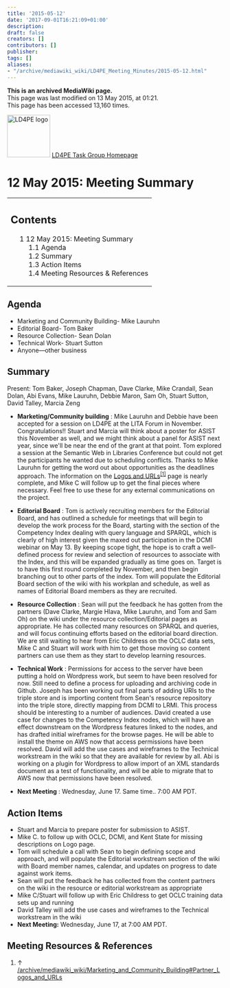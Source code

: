 ```yaml
---
title: '2015-05-12'
date: '2017-09-01T16:21:09+01:00'
description: 
draft: false
creators: []
contributors: []
publisher: 
tags: []
aliases:
- "/archive/mediawiki_wiki/LD4PE_Meeting_Minutes/2015-05-12.html"
---
```


 **This is an archived MediaWiki page.**  
This page was last modified on 13 May 2015, at 01:21.  
This page has been accessed 13,160 times.

[<img alt="LD4PE logo" src="/archive/mediawiki_wiki/images/Ld4pe.png" width="100" height="99">](/archive/mediawiki_wiki/images/Ld4pe.png "LD4PE logo") [LD4PE Task Group Homepage](/archive/mediawiki_wiki/Pet/ld4pe)

# 12 May 2015: Meeting Summary 
<table id="toc" class="toc">
  <tr>
    <td>
      <div id="toctitle">
        <h2>Contents</h2>
      </div>
      <ul>
        <li class="toclevel-1 tocsection-1">
          <a href="#12_May_2015:_Meeting_Summary"><span class="tocnumber">1</span> <span class="toctext">12 May 2015: Meeting Summary</span></a>
          <ul>
            <li class="toclevel-2 tocsection-2"><a href="#Agenda"><span class="tocnumber">1.1</span> <span class="toctext">Agenda</span></a></li>
            <li class="toclevel-2 tocsection-3"><a href="#Summary"><span class="tocnumber">1.2</span> <span class="toctext">Summary</span></a></li>
            <li class="toclevel-2 tocsection-4"><a href="#Action_Items"><span class="tocnumber">1.3</span> <span class="toctext">Action Items</span></a></li>
            <li class="toclevel-2 tocsection-5"><a href="#Meeting_Resources_.26_References"><span class="tocnumber">1.4</span> <span class="toctext">Meeting Resources &amp; References</span></a></li>
          </ul>
        </li>
      </ul>
    </td>
  </tr>
</table>


## Agenda 

- Marketing and Community Building- Mike Lauruhn
- Editorial Board- Tom Baker 
- Resource Collection- Sean Dolan
- Technical Work- Stuart Sutton 
- Anyone—other business

## Summary 

Present: Tom Baker, Joseph Chapman, Dave Clarke, Mike Crandall, Sean Dolan, Abi Evans, Mike Lauruhn, Debbie Maron, Sam Oh, Stuart Sutton, David Talley, Marcia Zeng

- **Marketing/Community building** : Mike Lauruhn and Debbie have been accepted for a session on LD4PE at the LITA Forum in November. Congratulations!! Stuart and Marcia will think about a poster for ASIST this November as well, and we might think about a panel for ASIST next year, since we'll be near the end of the grant at that point. Tom explored a session at the Semantic Web in Libraries Conference but could not get the participants he wanted due to scheduling conflicts. Thanks to Mike Lauruhn for getting the word out about opportunities as the deadlines approach. The information on the [Logos and URLs](/archive/mediawiki_wiki/Marketing_and_Community_Building#Partner_Logos_and_URLs)<sup id="cite_ref-0" class="reference"><a href="#cite_note-0">[1]</a></sup> page is nearly complete, and Mike C will follow up to get the final pieces where necessary. Feel free to use these for any external communications on the project. 

- **Editorial Board** : Tom is actively recruiting members for the Editorial Board, and has outlined a schedule for meetings that will begin to develop the work process for the Board, starting with the section of the Competency Index dealing with query language and SPARQL, which is clearly of high interest given the maxed out participation in the DCMI webinar on May 13. By keeping scope tight, the hope is to craft a well-defined process for review and selection of resources to associate with the Index, and this will be expanded gradually as time goes on. Target is to have this first round completed by November, and then begin branching out to other parts of the index. Tom will populate the Editorial Board section of the wiki with his workplan and schedule, as well as names of Editorial Board members as they are recruited.

- **Resource Collection** : Sean will put the feedback he has gotten from the partners (Dave Clarke, Margie Hlava, Mike Lauruhn, and Tom and Sam Oh) on the wiki under the resource collection/Editorial pages as appropriate. He has collected many resources on SPARQL and queries, and will focus continuing efforts based on the editorial board direction. We are still waiting to hear from Eric Childress on the OCLC data sets, Mike C and Stuart will work with him to get those moving so content partners can use them as they start to develop learning resources.

- **Technical Work** : Permissions for access to the server have been putting a hold on Wordpress work, but seem to have been resolved for now. Still need to define a process for uploading and archiving code in Github. Joseph has been working out final parts of adding URIs to the triple store and is importing content from Sean's resource repository into the triple store, directly mapping from DCMI to LRMI. This process should be interesting to a number of audiences. David created a use case for changes to the Competency Index nodes, which will have an effect downstream on the Wordpress features linked to the nodes, and has drafted initial wireframes for the browse pages. He will be able to install the theme on AWS now that access permissions have been resolved. David will add the use cases and wireframes to the Technical workstream in the wiki so that they are available for review by all. Abi is working on a plugin for Wordpress to allow import of an XML standards document as a test of functionality, and will be able to migrate that to AWS now that permissions have been resolved.

- **Next Meeting** : Wednesday, June 17. Same time.. 7:00 AM PDT.

## Action Items 

- Stuart and Marcia to prepare poster for submission to ASIST.
- Mike C. to follow up with OCLC, DCMI, and Kent State for missing descriptions on Logo page.
- Tom will schedule a call with Sean to begin defining scope and approach, and will populate the Editorial workstream section of the wiki with Board member names, calendar, and updates on progress to date against work items.
- Sean will put the feedback he has collected from the content partners on the wiki in the resource or editorial workstream as appropriate
- Mike C/Stuart will follow up with Eric Childress to get OCLC training data sets up and running
- David Talley will add the use cases and wireframes to the Technical workstream in the wiki
- **Next Meeting:** Wednesday, June 17, at 7:00 AM PDT.

## Meeting Resources & References 

1. ↑ [/archive/mediawiki_wiki/Marketing\_and\_Community\_Building#Partner\_Logos\_and\_URLs](/archive/mediawiki_wiki/Marketing_and_Community_Building#Partner_Logos_and_URLs)

